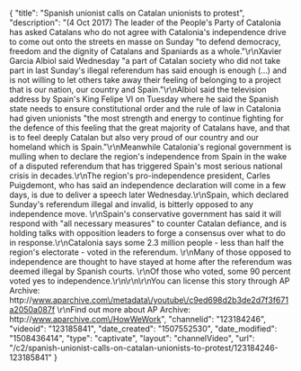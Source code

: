 {
    "title": "Spanish unionist calls on Catalan unionists to protest",
    "description": "(4 Oct 2017) The leader of the People's Party of Catalonia has asked Catalans who do not agree with Catalonia's independence drive to come out onto the streets en masse on Sunday \"to defend democracy, freedom and the dignity of Catalans and Spaniards as a whole.\"\r\nXavier Garcia Albiol said Wednesday \"a part of Catalan society who did not take part in last Sunday's illegal referendum has said enough is enough (...) and is not willing to let others take away their feeling of belonging to a project that is our nation, our country and Spain.\"\r\nAlbiol said the television address by Spain's King Felipe VI on Tuesday where he said the Spanish state needs to ensure constitutional order and the rule of law in Catalonia had given unionists \"the most strength and energy to continue fighting for the defence of this feeling that the great majority of Catalans have, and that is to feel deeply Catalan but also very proud of our country and our homeland which is Spain.\"\r\nMeanwhile Catalonia's regional government is mulling when to declare the region's independence from Spain in the wake of a disputed referendum that has triggered Spain's most serious national crisis in decades.\r\nThe region's pro-independence president, Carles Puigdemont, who has said an independence declaration will come in a few days, is due to deliver a speech later Wednesday.\r\nSpain, which declared Sunday's referendum illegal and invalid, is bitterly opposed to any independence move. \r\nSpain's conservative government has said it will respond with \"all necessary measures\" to counter Catalan defiance, and is holding talks with opposition leaders to forge a consensus over what to do in response.\r\nCatalonia says some 2.3 million people - less than half the region's electorate - voted in the referendum. \r\nMany of those opposed to independence are thought to have stayed at home after the referendum was deemed illegal by Spanish courts. \r\nOf those who voted, some 90 percent voted yes to independence.\r\n\r\n\r\nYou can license this story through AP Archive: http:\/\/www.aparchive.com\/metadata\/youtube\/c9ed698d2b3de2d7f3f671a2050a087f \r\nFind out more about AP Archive: http:\/\/www.aparchive.com\/HowWeWork",
    "channelid": "123184246",
    "videoid": "123185841",
    "date_created": "1507552530",
    "date_modified": "1508436414",
    "type": "captivate",
    "layout": "channelVideo",
    "url": "\/c2\/spanish-unionist-calls-on-catalan-unionists-to-protest\/123184246-123185841"
}